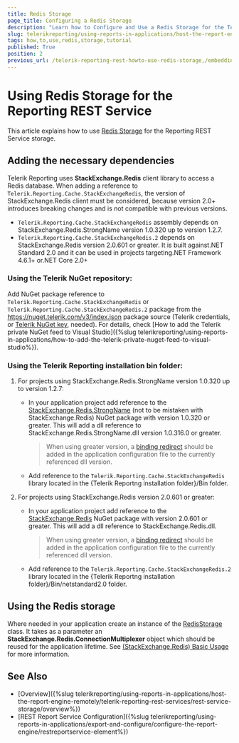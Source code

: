 ```yaml
---
title: Redis Storage
page_title: Configuring a Redis Storage
description: "Learn how to Configure and Use a Redis Storage for the Telerik Reporting REST Service in this step-by-step Tutorial."
slug: telerikreporting/using-reports-in-applications/host-the-report-engine-remotely/telerik-reporting-rest-services/rest-service-storage/how-to-use-redis-storage
tags: how,to,use,redis,storage,tutorial
published: True
position: 2
previous_url: /telerik-reporting-rest-howto-use-redis-storage,/embedding-reports/host-the-report-engine-remotely/telerik-reporting-rest-services/rest-service-storage/how-to-use-redis-storage
---
```


# Using Redis Storage for the Reporting REST Service

This article explains how to use [Redis Storage](https://redis.io/) for the Reporting REST Service storage.

## Adding the necessary dependencies

Telerik Reporting uses __StackExchange.Redis__ client library to access a Redis database. When adding a reference to `Telerik.Reporting.Cache.StackExchangeRedis`, the version of StackExchange.Redis client must be considered, because version 2.0+ introduces breaking changes and is not compatible with previous versions.

* `Telerik.Reporting.Cache.StackExchangeRedis` assembly depends on StackExchange.Redis.StrongName version 1.0.320 up to version 1.2.7.
* `Telerik.Reporting.Cache.StackExchangeRedis.2` depends on StackExchange.Redis version 2.0.601 or greater. It is built against.NET Standard 2.0 and it can be used in projects targeting.NET Framework 4.6.1+ or.NET Core 2.0+

### Using the Telerik NuGet repository:

Add NuGet package reference to `Telerik.Reporting.Cache.StackExchangeRedis` or `Telerik.Reporting.Cache.StackExchangeRedis.2` package from the https://nuget.telerik.com/v3/index.json package source (Telerik credentials, or [Telerik NuGet key](https://www.telerik.com/blogs/announcing-nuget-keys), needed). For details, check [How to add the Telerik private NuGet feed to Visual Studio]({%slug telerikreporting/using-reports-in-applications/how-to-add-the-telerik-private-nuget-feed-to-visual-studio%}).

### Using the Telerik Reporting installation bin folder:

1. For projects using StackExchange.Redis.StrongName version 1.0.320 up to version 1.2.7:

	+ In your application project add reference to the [StackExchange.Redis.StrongName](https://www.nuget.org/packages/StackExchange.Redis.StrongName) (not to be mistaken with StackExchange.Redis) NuGet package with version 1.0.320 or greater. This will add a dll reference to StackExchange.Redis.StrongName.dll version 1.0.316.0 or greater.

		>When using greater version, a [binding redirect](https://msdn.microsoft.com/en-us/library/eftw1fys(v=vs.110).aspx) should be added in the application configuration file to the currently referenced dll version.

	+ Add reference to the `Telerik.Reporting.Cache.StackExchangeRedis` library located in the {Telerik Reportng installation folder}/Bin folder.

1. For projects using StackExchange.Redis version 2.0.601 or greater:

	+ In your application project add reference to the [StackExchange.Redis](https://www.nuget.org/packages/StackExchange.Redis) NuGet package with version 2.0.601 or greater. This will add a dll reference to StackExchange.Redis.dll.

		>When using greater version, a [binding redirect](https://msdn.microsoft.com/en-us/library/eftw1fys(v=vs.110).aspx) should be added in the application configuration file to the currently referenced dll version.

	+ Add reference to the `Telerik.Reporting.Cache.StackExchangeRedis.2` library located in the {Telerik Reportng installation folder}/Bin/netstandard2.0 folder.

## Using the Redis storage

Where needed in your application create an instance of the [RedisStorage](/reporting/api/Telerik.Reporting.Cache.StackExchangeRedis.RedisStorage) class. It takes as a parameter an __StackExchange.Redis.ConnectionMultiplexer__ object which should be reused for the application lifetime. See [(StackExchange.Redis) Basic Usage](https://github.com/StackExchange/StackExchange.Redis/blob/master/docs/Basics.md) for more information.

## See Also

* [Overview]({%slug telerikreporting/using-reports-in-applications/host-the-report-engine-remotely/telerik-reporting-rest-services/rest-service-storage/overview%})
* [REST Report Service Configuration]({%slug telerikreporting/using-reports-in-applications/export-and-configure/configure-the-report-engine/restreportservice-element%})
